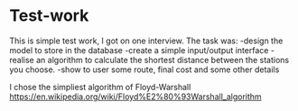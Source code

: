 # Test-work
This is simple test work, I got on one interview. 
The task was:
-design the model to store in the database
-create a simple input/output interface
-realise an algorithm to calculate the shortest distance between the stations you choose.
-show to user some route, final cost and some other details

I chose the simpliest algorithm of Floyd-Warshall
https://en.wikipedia.org/wiki/Floyd%E2%80%93Warshall_algorithm

